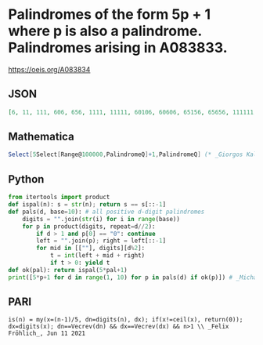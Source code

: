 # Palindromes of the form 5p \+ 1 where p is also a palindrome\. Palindromes arising in A083833\.
https://oeis.org/A083834
## JSON
```JSON
[6, 11, 111, 606, 656, 1111, 11111, 60106, 60606, 65156, 65656, 111111, 1111111, 6010106, 6015106, 6060606, 6065606, 6510156, 6515156, 6560656, 6565656, 11111111, 111111111, 601010106, 601060106, 601515106, 601565106, 606010606]
```
## Mathematica
```Mathematica
Select[5Select[Range@100000,PalindromeQ]+1,PalindromeQ] (* _Giorgos Kalogeropoulos_, Jun 11 2021 *)
```
## Python
```Python
from itertools import product
def ispal(n): s = str(n); return s == s[::-1]
def pals(d, base=10): # all positive d-digit palindromes
    digits = "".join(str(i) for i in range(base))
    for p in product(digits, repeat=d//2):
        if d > 1 and p[0] == "0": continue
        left = "".join(p); right = left[::-1]
        for mid in [[""], digits][d%2]:
            t = int(left + mid + right)
            if t > 0: yield t
def ok(pal): return ispal(5*pal+1)
print([5*p+1 for d in range(1, 10) for p in pals(d) if ok(p)]) # _Michael S. Branicky_, Jun 11 2021
```
## PARI
```PARI
is(n) = my(x=(n-1)/5, dn=digits(n), dx); if(x!=ceil(x), return(0)); dx=digits(x); dn==Vecrev(dn) && dx==Vecrev(dx) && n>1 \\ _Felix Fröhlich_, Jun 11 2021
```
